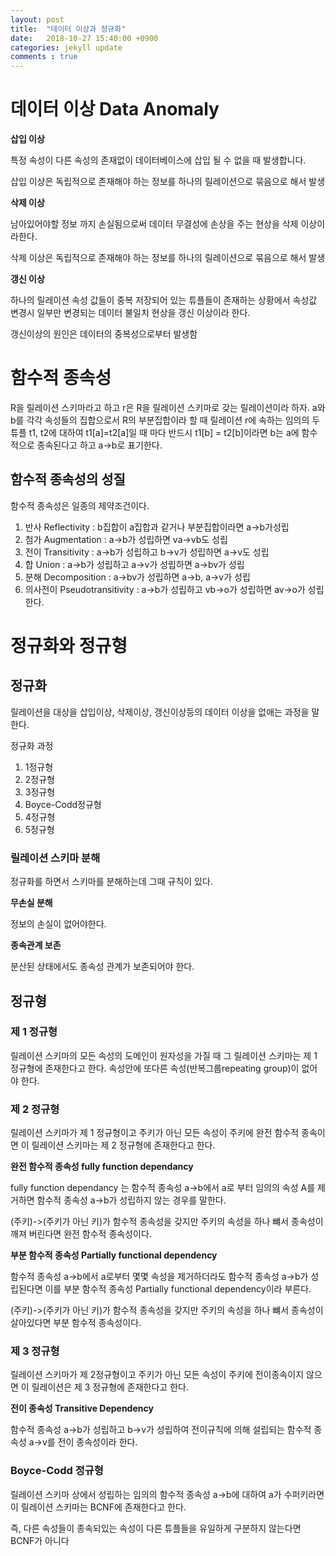 ```yaml
---
layout: post
title:  "데이터 이상과 정규화"
date:   2018-10-27 15:40:00 +0900
categories: jekyll update
comments : true
---
```


# 데이터 이상 Data Anomaly

**삽입 이상**

특정 속성이 다른 속성의 존재없이 데이터베이스에 삽입 될 수 없을 때 발생합니다.

삽입 이상은 독립적으로 존재해야 하는 정보를 하나의 릴레이션으로 묶음으로 해서 발생

**삭제 이상**

남아있어야할 정보 까지 손실됨으로써 데이터 무결성에 손상을 주는 현상을 삭제 이상이라한다.

삭제 이상은 독립적으로 존재해야 하는 정보를 하나의 릴레이션으로 묶음으로 해서 발생

**갱신 이상**

하나의 릴레이션 속성 값들이 중복 저장되어 있는 튜플들이 존재하는 상황에서 속성값 변경시 일부만 변경되는 데이터 불일치 현상을 갱신 이상이라 한다.

갱신이상의 원인은 데이터의 중복성으로부터 발생함

# 함수적 종속성

R을 릴레이션 스키마라고 하고 r은 R을 릴레이션 스키마로 갖는 릴레이션이라 하자. a와 b를 각각 속성들의 집합으로서 R의 부분집합이라 할 때 릴레이션 r에 속하는 임의의 두 튜플 t1, t2에 대하여 t1[a]=t2[a]일 때 마다 반드시 t1[b] = t2[b]이라면 b는 a에 함수적으로 종속된다고 하고 a->b로 표기한다.

## 함수적 종속성의 성질

함수적 종속성은 일종의 제약조건이다.

1. 반사 Reflectivity : b집합이 a집합과 같거나 부분집합이라면 a->b가성립
2. 첨가 Augmentation : a->b가 성립하면 va->vb도 성립
3. 전이 Transitivity : a->b가 성립하고 b->v가 성립하면 a->v도 성립
4. 합 Union : a->b가 성립하고 a->v가 성립하면 a->bv가 성립
5. 분해 Decomposition : a->bv가 성립하면 a->b, a->v가 성립
6. 의사전이 Pseudotransitivity : a->b가 성립하고 vb->o가 성립하면 av->o가 성립한다.

# 정규화와 정규형

## 정규화

릴레이션을 대상을 삽입이상, 삭제이상, 갱신이상등의 데이터 이상을 없애는 과정을 말한다.

정규화 과정

1. 1정규형
2. 2정규형
3. 3정규형
4. Boyce-Codd정규형
5. 4정규형
6. 5정규형

### 릴레이션 스키마 분해

정규화를 하면서 스키마를 분해하는데 그때 규칙이 있다.

**무손실 분해**

정보의 손실이 없어야한다.

**종속관계 보존**

분산된 상태에서도 종속성 관계가 보존되어야 한다.

## 정규형

### 제 1 정규형

릴레이션 스키마의 모든 속성의 도메인이 원자성을 가질 때 그 릴레이션 스키마는 제 1 정규형에 존재한다고 한다. 속성안에 또다른 속성(반복그룹repeating group)이 없어야 한다.

### 제 2 정규형

릴레이션 스키마가 제 1 정규형이고 주키가 아닌 모든 속성이 주키에 완전 함수적 종속이면 이 릴레이션 스키마는 제 2 정규형에 존재한다고 한다.


**완전 함수적 종속성 fully function dependancy**

fully function dependancy 는 함수적 종속성 a->b에서 a로 부터 임의의 속성 A를 제거하면 함수적 종속성 a->b가 성립하지 않는 경우를 말한다.

(주키)->(주키가 아닌 키)가 함수적 종속성을 갖지만 주키의 속성을 하나 뺴서 종속성이 깨져 버린다면 완전 함수적 종속성이다.


**부분 함수적 종속성 Partially functional dependency**

함수적 종속성 a->b에서 a로부터 몇몇 속성을 제거하더라도 함수적 종속성 a->b가 성립된다면 이를 부분 함수적 종속성 Partially functional dependency이라 부른다.

(주키)->(주키가 아닌 키)가 함수적 종속성을 갖지만 주키의 속성을 하나 뺴서 종속성이 살아있다면 부분 함수적 종속성이다.

### 제 3 정규형

릴레이션 스키마가 제 2정규형이고 주키가 아닌 모든 속성이 주키에 전이종속이지 않으면 이 릴레이션은 제 3 정규형에 존재한다고 한다.

**전이 종속성 Transitive Dependency**

함수적 종속성 a->b가 성립하고 b->v가 성립하여 전이규칙에 의해 설립되는 함수적 종속성 a->v를 전이 종속성이라 한다.

### Boyce-Codd 정규형

릴레이션 스키마 상에서 성립하는 임의의 함수적 종속성 a->b에 대하여 a가 수퍼키라면 이 릴레이션 스키마는 BCNF에 존재한다고 한다.

즉, 다른 속성들이 종속되있는 속성이 다른 튜플들을 유일하게 구분하지 않는다면 BCNF가 아니다
